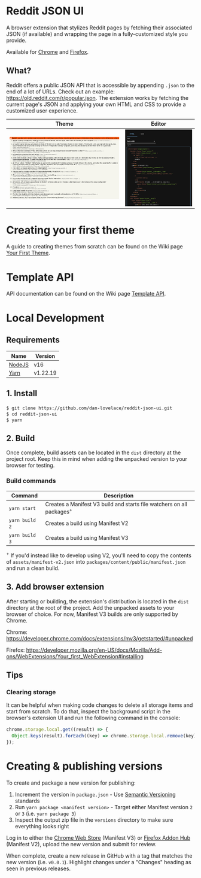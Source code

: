 # Reddit JSON UI

A browser extension that stylizes Reddit pages by fetching their associated JSON
(if available) and wrapping the page in a fully-customized style you provide.

Available for
[Chrome](https://chrome.google.com/webstore/detail/reddit-json-ui/fkjkklmekbggnhjjldbcpbdcijcmbmoi)
and [Firefox](https://addons.mozilla.org/en-US/firefox/addon/reddit-json-ui/).

## What?

Reddit offers a public JSON API that is accessible by appending `.json` to the
end of a lot of URLs. Check out an example:
https://old.reddit.com/r/popular.json. The extension works by fetching the
current page's JSON and applying your own HTML and CSS to provide a customized
user experience.

|                         Theme                          |                  Editor                  |
| :----------------------------------------------------: | :--------------------------------------: |
| ![HackerNews](assets/screenshots/hackernews-theme.png) | ![Editor](assets/screenshots/editor.png) |

# Creating your first theme

A guide to creating themes from scratch can be found on the Wiki page
[Your First Theme](https://github.com/dan-lovelace/reddit-json-ui/wiki/Your-First-Theme).

# Template API

API documentation can be found on the Wiki page
[Template API](https://github.com/dan-lovelace/reddit-json-ui/wiki/Template-API).

# Local Development

## Requirements

| Name                                                   | Version  |
| ------------------------------------------------------ | -------- |
| [NodeJS](https://nodejs.org/en/blog/release/v16.16.0/) | v16      |
| [Yarn](https://yarnpkg.com/)                           | v1.22.19 |

## 1. Install

```shell
$ git clone https://github.com/dan-lovelace/reddit-json-ui.git
$ cd reddit-json-ui
$ yarn
```

## 2. Build

Once complete, build assets can be located in the `dist` directory at the
project root. Keep this in mind when adding the unpacked version to your browser
for testing.

### Build commands

| Command        | Description                                                                      |
| -------------- | -------------------------------------------------------------------------------- |
| `yarn start`   | Creates a Manifest V3 build and starts file watchers on all packages<sup>+</sup> |
| `yarn build 2` | Creates a build using Manifest V2                                                |
| `yarn build 3` | Creates a build using Manifest V3                                                |

<sup>+</sup> If you'd instead like to develop using V2, you'll need to copy the
contents of `assets/manifest-v2.json` into
`packages/content/public/manifest.json` and run a clean build.

## 3. Add browser extension

After starting or building, the extension's distribution is located in the
`dist` directory at the root of the project. Add the unpacked assets to your
browser of choice. For now, Manifest V3 builds are only supported by Chrome.

Chrome: https://developer.chrome.com/docs/extensions/mv3/getstarted/#unpacked

Firefox:
https://developer.mozilla.org/en-US/docs/Mozilla/Add-ons/WebExtensions/Your_first_WebExtension#installing

## Tips

### Clearing storage

It can be helpful when making code changes to delete all storage items and start
from scratch. To do that, inspect the background script in the browser's
extension UI and run the following command in the console:

```js
chrome.storage.local.get((result) => {
  Object.keys(result).forEach((key) => chrome.storage.local.remove(key));
});
```

# Creating & publishing versions

To create and package a new version for publishing:

1. Increment the version in `package.json` - Use
   [Semantic Versioning](https://semver.org/) standards
1. Run `yarn package <manifest version>` - Target either Manifest version `2` or
   `3` (i.e. `yarn package 3`)
1. Inspect the output zip file in the `versions` directory to make sure
   everything looks right

Log in to either the [Chrome Web Store](https://chrome.google.com/webstore/)
(Manifest V3) or [Firefox Addon Hub](https://addons.mozilla.org/en-US/firefox/)
(Manifest V2), upload the new version and submit for review.

When complete, create a new release in GitHub with a tag that matches the new
version (i.e. `v0.0.1`). Highlight changes under a "Changes" heading as seen in
previous releases.
